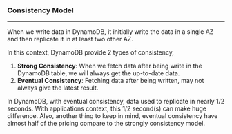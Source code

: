 ### Consistency Model

---

When we write data in DynamoDB, it initially write the data in a single AZ and then replicate it in at least two other AZ.

In this context, DynamoDB provide 2 types of consistency,

1. **Strong Consistency**: When we fetch data after being write in the DynamoDB table, we will always get the up-to-date data.
2. **Eventual Consistency**: Fetching data after being written, may not always give the latest result.

In DynamoDB, with eventual consistency, data used to replicate in nearly 1/2 seconds. With applications context, this 1/2 second(s) can make huge difference. Also, another thing to keep in mind, eventual consistency have almost half of the pricing compare to the strongly consistency model.
